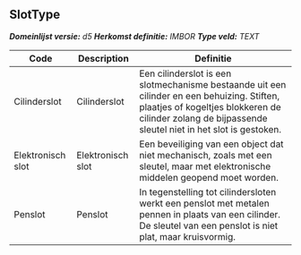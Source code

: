 ﻿## SlotType

*__Domeinlijst versie:__ d5*
*__Herkomst definitie:__ IMBOR*
*__Type veld:__ TEXT*

|__Code__ |__Description__ |__Definitie__	|
|	---	|	---	|   ---	| 
| Cilinderslot | Cilinderslot | Een cilinderslot is een slotmechanisme bestaande uit een cilinder en een behuizing. Stiften, plaatjes of kogeltjes blokkeren de cilinder zolang de bijpassende sleutel niet in het slot is gestoken. |
| Elektronisch slot | Elektronisch slot | Een beveiliging van een object dat niet mechanisch, zoals met een sleutel, maar met elektronische middelen geopend moet worden. |
| Penslot | Penslot | In tegenstelling tot cilindersloten werkt een penslot met metalen pennen in plaats van een cilinder. De sleutel van een penslot is niet plat, maar kruisvormig. |

